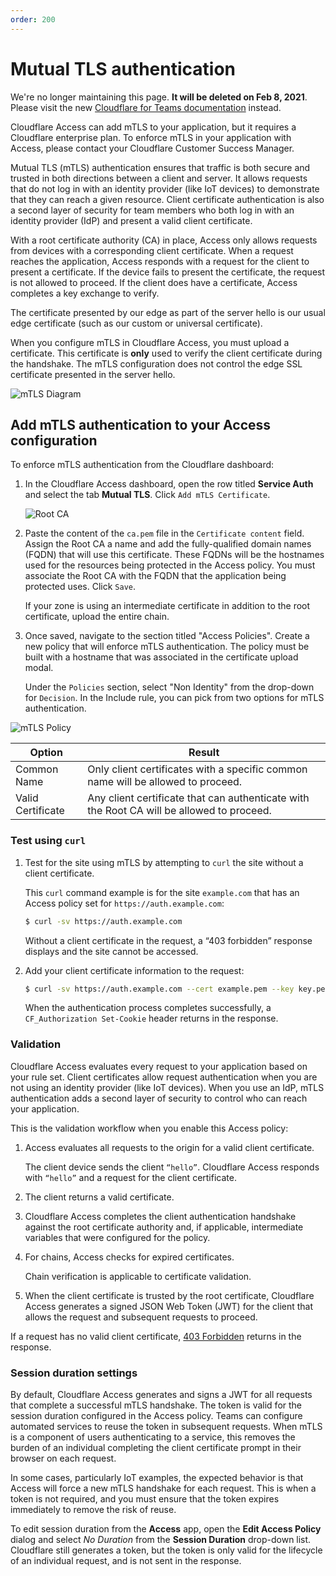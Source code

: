 ```yaml
---
order: 200
---
```


# Mutual TLS authentication

<Aside type='warning' header='⚠️ THIS PAGE IS OUTDATED'>

We're no longer maintaining this page. **It will be deleted on Feb 8, 2021**. Please visit the new [Cloudflare for Teams documentation](https://secret.wiki/cloudflare-one/teams-docs-changes) instead.

</Aside>

<Aside type='note' header='Note'>

Cloudflare Access can add mTLS to your application, but it requires a Cloudflare enterprise plan. To enforce mTLS in your application with Access, please contact your Cloudflare Customer Success Manager.

</Aside>

Mutual TLS (mTLS) authentication ensures that traffic is both secure and trusted in both directions between a client and server. It allows requests that do not log in with an identity provider (like IoT devices) to demonstrate that they can reach a given resource. Client certificate authentication is also a second layer of security for team members who both log in with an identity provider (IdP) and present a valid client certificate.

With a root certificate authority (CA) in place, Access only allows requests from devices with a corresponding client certificate. When a request reaches the application, Access responds with a request for the client to present a certificate. If the device fails to present the certificate, the request is not allowed to proceed. If the client does have a certificate, Access completes a key exchange to verify.

<Aside type='warning' header='Important'>

The certificate presented by our edge as part of the server hello is our usual edge certificate (such as our custom or universal certificate).

When you configure mTLS in Cloudflare Access, you must upload a certificate. This certificate is **only** used to verify the client certificate during the handshake. The mTLS configuration does not control the edge SSL certificate presented in the server hello.

</Aside>

![mTLS Diagram](../static/mtls.png)

## Add mTLS authentication to your Access configuration

To enforce mTLS authentication from the Cloudflare dashboard:

1. In the Cloudflare Access dashboard, open the row titled **Service Auth** and select the tab **Mutual TLS**. Click `Add mTLS Certificate`.

    ![Root CA](../static/mtls-test/add-mtls.png)

1. Paste the content of the `ca.pem` file in the `Certificate content` field. Assign the Root CA a name and add the fully-qualified domain names (FQDN) that will use this certificate. These FQDNs will be the hostnames used for the resources being protected in the Access policy. You must associate the Root CA with the FQDN that the application being protected uses. Click `Save`.

    If your zone is using an intermediate certificate in addition to the root certificate, upload the entire chain.

1. Once saved, navigate to the section titled "Access Policies". Create a new policy that will enforce mTLS authentication. The policy must be built with a hostname that was associated in the certificate upload modal.

    Under the `Policies` section, select "Non Identity" from the drop-down for `Decision`. In the Include rule, you can pick from two options for mTLS authentication.

![mTLS Policy](../static/mtls-test/mtls-rule.png)

|Option|Result|
|---|---|
|Common Name|Only client certificates with a specific common name will be allowed to proceed.|
|Valid Certificate|Any client certificate that can authenticate with the Root CA will be allowed to proceed.|

### Test using `curl`

1. Test for the site using mTLS by attempting to `curl` the site without a client certificate.

    This `curl` command example is for the site `example.com` that has an Access policy set for `https://auth.example.com`:

    ```sh
    $ curl -sv https://auth.example.com
    ```

   Without a client certificate in the request, a “403 forbidden” response displays and the site cannot be accessed.

1. Add your client certificate information to the request:

    ```sh
    $ curl -sv https://auth.example.com --cert example.pem --key key.pem
    ```

    When the authentication process completes successfully, a `CF_Authorization Set-Cookie` header returns in the response.

### Validation

Cloudflare Access evaluates every request to your application based on your rule set. Client certificates allow request authentication when you are not using an identity provider (like IoT devices). When you use an IdP, mTLS authentication adds a second layer of security to control who can reach your application.

This is the validation workflow when you enable this Access policy:

1. Access evaluates all requests to the origin for a valid client certificate.

    The client device sends the client `“hello”`. Cloudflare Access responds with `“hello”` and a request for the client certificate.

1. The client returns a valid certificate.
1. Cloudflare Access completes the client authentication handshake against the root certificate authority and, if applicable, intermediate variables that were configured for the policy.
1. For chains, Access checks for expired certificates.

    Chain verification is applicable to certificate validation.

1. When the client certificate is trusted by the root certificate, Cloudflare Access generates a signed JSON Web Token (JWT) for the client that allows the request and subsequent requests to proceed.

If a request has no valid client certificate,  [403 Forbidden](https://support.cloudflare.com/hc//articles/115003014512#code_403) returns in the response.

### Session duration settings

By default, Cloudflare Access generates and signs a JWT for all requests that complete a successful mTLS handshake. The token is valid for the session duration configured in the Access policy. Teams can configure automated services to reuse the token in subsequent requests. When mTLS is a component of users authenticating to a service, this removes the burden of an individual completing the client certificate prompt in their browser on each request.

In some cases, particularly IoT examples, the expected behavior is that Access will force a new mTLS handshake for each request. This is when a token is not required, and you must ensure that the token expires immediately to remove the risk of reuse.

To edit session duration from the **Access** app, open the **Edit Access Policy** dialog and select  _No Duration_ from the **Session Duration** drop-down list. Cloudflare still generates a token, but the token is only valid for the lifecycle of an individual request, and is not sent in the response.